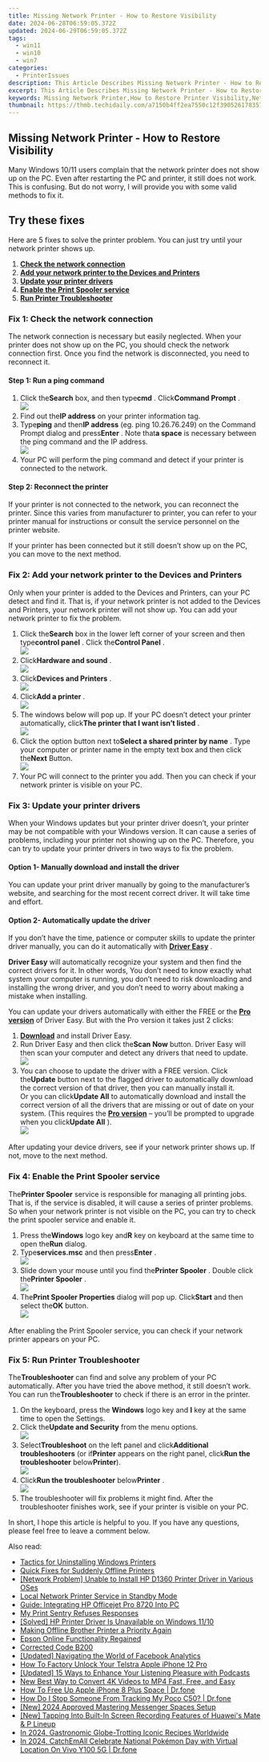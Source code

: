 ```yaml
---
title: Missing Network Printer - How to Restore Visibility
date: 2024-06-28T06:59:05.372Z
updated: 2024-06-29T06:59:05.372Z
tags:
  - win11
  - win10
  - win7
categories:
  - PrinterIssues
description: This Article Describes Missing Network Printer - How to Restore Visibility
excerpt: This Article Describes Missing Network Printer - How to Restore Visibility
keywords: Missing Network Printer,How to Restore Printer Visibility,Network Printer Reconnection Steps,Troubleshoot Hidden Network Printer,Restore Access to Lost Printer,Network Printer Restoration Guide,Recover Network Printer Disappearance
thumbnail: https://thmb.techidaily.com/a7150b4ff2ea7550c12f390526178357d28d5879ccd1eca0b9ed1b9c559e12d9.jpg
---
```


## Missing Network Printer - How to Restore Visibility

 Many Windows 10/11 users complain that the network printer does not show up on the PC. Even after restarting the PC and printer, it still does not work. This is confusing. But do not worry, I will provide you with some valid methods to fix it.

## Try these fixes

 Here are 5 fixes to solve the printer problem. You can just try until your network printer shows up.

1. **[Check the network connection](#fix1)**
2. **[Add your network printer to the Devices and Printers](#fix2)**
3. **[Update your printer drivers](#fix3)**
4. **[Enable the Print Spooler service](#fix4)**
5. **[Run Printer Troubleshooter](#fix5)**

### Fix 1: Check the network connection

 The network connection is necessary but easily neglected. When your printer does not show up on the PC, you should check the network connection first. Once you find the network is disconnected, you need to reconnect it.

#### Step 1: Run a ping command

1. Click the**Search** box, and then type**cmd** . Click**Command Prompt** .  
![](https://images.drivereasy.com/wp-content/uploads/2022/04/2022-04-26_10-35-52.jpg)
2. Find out the**IP address** on your printer information tag.
3. Type**ping** and then**IP address** (eg. ping 10.26.76.249) on the Command Prompt dialog and press**Enter** . Note that**a space** is necessary between the ping command and the IP address.  
![](https://images.drivereasy.com/wp-content/uploads/2022/04/2022-04-28_10-58-4011111-1.png)
4. Your PC will perform the ping command and detect if your printer is connected to the network.

#### Step 2: Reconnect the printer

 If your printer is not connected to the network, you can reconnect the printer. Since this varies from manufacturer to printer, you can refer to your printer manual for instructions or consult the service personnel on the printer website.

 If your printer has been connected but it still doesn’t show up on the PC, you can move to the next method.

### Fix 2: Add your network printer to the Devices and Printers

 Only when your printer is added to the Devices and Printers, can your PC detect and find it. That is, if your network printer is not added to the Devices and Printers, your network printer will not show up. You can add your network printer to fix the problem.

1. Click the**Search** box in the lower left corner of your screen and then type**control panel** . Click the**Control Panel** .  
![](https://images.drivereasy.com/wp-content/uploads/2022/04/2022-04-25_17-04-59.jpg)
2. Click**Hardware and sound** .  
![](https://images.drivereasy.com/wp-content/uploads/2022/04/2022-04-27_10-26-01.jpg)
3. Click**Devices and Printers** .  
![](https://images.drivereasy.com/wp-content/uploads/2022/04/2022-04-25_17-12-20.jpg)
4. Click**Add a printer** .  
![](https://images.drivereasy.com/wp-content/uploads/2022/04/2022-04-25_17-14-40.jpg)
5. The windows below will pop up. If your PC doesn’t detect your printer automatically, click**The printer that I want isn’t listed** .  
![](https://images.drivereasy.com/wp-content/uploads/2022/04/2022-04-25_17-16-52.jpg)
6. Click the option button next to**Select a shared printer by name** . Type your computer or printer name in the empty text box and then click the**Next** Button.  
![](https://images.drivereasy.com/wp-content/uploads/2022/04/2022-04-25_17-21-34.jpg)
7. Your PC will connect to the printer you add. Then you can check if your network printer is visible on your PC.

### Fix 3: Update your printer drivers

 When your Windows updates but your printer driver doesn’t, your printer may be not compatible with your Windows version. It can cause a series of problems, including your printer not showing up on the PC. Therefore, you can try to update your printer drivers in two ways to fix the problem.

#### **Option 1- Manually download and install the driver**

 You can update your print driver manually by going to the manufacturer’s website, and searching for the most recent correct driver. It will take time and effort.

#### **Option 2- Automatically update the driver**

 If you don’t have the time, patience or computer skills to update the printer driver manually, you can do it automatically with **[Driver Easy](https://tools.techidaily.com/drivereasy/download/)**  .

**Driver Easy** will automatically recognize your system and then find the correct drivers for it. In other words, You don’t need to know exactly what system your computer is running, you don’t need to risk downloading and installing the wrong driver, and you don’t need to worry about making a mistake when installing.

 You can update your drivers automatically with either the FREE or the **[Pro version](https://tools.techidaily.com/drivereasy/download/)**  of Driver Easy. But with the Pro version it takes just 2 clicks:

1. **[Download](https://tools.techidaily.com/drivereasy/download/)**  and install Driver Easy.
2. Run Driver Easy and then click the**Scan Now** button. Driver Easy will then scan your computer and detect any drivers that need to update.  
![](https://images.drivereasy.com/wp-content/uploads/2022/04/2022-04-15_15-08-24-2.jpg)
3. You can choose to update the driver with a FREE version. Click the**Update** button next to the flagged driver to automatically download the correct version of that driver, then you can manually install it.  
 Or you can click**Update All** to automatically download and install the correct version of all the drivers that are missing or out of date on your system. (This requires the **[Pro version](https://tools.techidaily.com/drivereasy/download/)**  – you’ll be prompted to upgrade when you click**Update All** ).  
![](https://images.drivereasy.com/wp-content/uploads/2022/04/2022-04-25_17-36-56.jpg)

 After updating your device drivers, see if your network printer shows up. If not, move to the next method.

### Fix 4: Enable the Print Spooler service

 The**Printer Spooler** service is responsible for managing all printing jobs. That is, if the service is disabled, it will cause a series of printer problems. So when your network printer is not visible on the PC, you can try to check the print spooler service and enable it.

1. Press the**Windows** logo key and**R** key on keyboard at the same time to open the**Run** dialog.
2. Type**services.msc** and then press**Enter** .  
![](https://images.drivereasy.com/wp-content/uploads/2022/04/2022-04-28_09-01-23.jpg)
3. Slide down your mouse until you find the**Printer Spooler** . Double click the**Printer Spooler** .  
![](https://images.drivereasy.com/wp-content/uploads/2022/04/2022-04-25_14-52-42.jpg)
4. The**Print Spooler Properties** dialog will pop up. Click**Start** and then select the**OK** button.  
![](https://images.drivereasy.com/wp-content/uploads/2022/04/2022-04-25_14-54-08.jpg)

 After enabling the Print Spooler service, you can check if your network printer appears on your PC.

### Fix 5: Run Printer Troubleshooter

 The**Troubleshooter** can find and solve any problem of your PC automatically. After you have tried the above method, it still doesn’t work. You can run the**Troubleshooter** to check if there is an error in the printer.

1. On the keyboard, press the **Windows** logo key and **I** key at the same time to open the Settings.
2. Click the**Update and Security** from the menu options.  
![](https://images.drivereasy.com/wp-content/uploads/2022/04/2022-04-27_15-46-21-1.jpg)
3. Select**Troubleshoot** on the left panel and click**Additional troubleshooters** (or if**Printer** appears on the right panel, click**Run the troubleshooter** below**Printer**).  
![](https://images.drivereasy.com/wp-content/uploads/2022/04/2022-04-25_15-20-39.jpg)
4. Click**Run the troubleshooter** below**Printer** .  
![](https://images.drivereasy.com/wp-content/uploads/2022/04/2022-04-25_15-23-50.jpg)
5. The troubleshooter will fix problems it might find. After the troubleshooter finishes work, see if your printer is visible on your PC.

 In short, I hope this article is helpful to you. If you have any questions, please feel free to leave a comment below.

<ins class="adsbygoogle"
     style="display:block"
     data-ad-format="autorelaxed"
     data-ad-client="ca-pub-7571918770474297"
     data-ad-slot="1223367746"></ins>



<ins class="adsbygoogle"
     style="display:block"
     data-ad-client="ca-pub-7571918770474297"
     data-ad-slot="8358498916"
     data-ad-format="auto"
     data-full-width-responsive="true"></ins>

<span class="atpl-alsoreadstyle">Also read:</span>
<div><ul>
<li><a href="https://printer-issues.techidaily.com/tactics-for-uninstalling-windows-printers/"><u>Tactics for Uninstalling Windows Printers</u></a></li>
<li><a href="https://printer-issues.techidaily.com/quick-fixes-for-suddenly-offline-printers/"><u>Quick Fixes for Suddenly Offline Printers</u></a></li>
<li><a href="https://printer-issues.techidaily.com/network-problem-unable-to-install-hp-d1360-printer-driver-in-various-oses/"><u>[Network Problem] Unable to Install HP D1360 Printer Driver in Various OSes</u></a></li>
<li><a href="https://printer-issues.techidaily.com/local-network-printer-service-in-standby-mode/"><u>Local Network Printer Service in Standby Mode</u></a></li>
<li><a href="https://printer-issues.techidaily.com/guide-integrating-hp-officejet-pro-8720-into-pc/"><u>Guide: Integrating HP Officejet Pro 8720 Into PC</u></a></li>
<li><a href="https://printer-issues.techidaily.com/my-print-sentry-refuses-responses/"><u>My Print Sentry Refuses Responses</u></a></li>
<li><a href="https://printer-issues.techidaily.com/solved-hp-printer-driver-is-unavailable-on-windows-1110/"><u>[Solved] HP Printer Driver Is Unavailable on Windows 11/10</u></a></li>
<li><a href="https://printer-issues.techidaily.com/making-offline-brother-printer-a-priority-again/"><u>Making Offline Brother Printer a Priority Again</u></a></li>
<li><a href="https://printer-issues.techidaily.com/epson-online-functionality-regained/"><u>Epson Online Functionality Regained</u></a></li>
<li><a href="https://printer-issues.techidaily.com/corrected-code-b200/"><u>Corrected Code B200</u></a></li>
<li><a href="https://facebook-videos.techidaily.com/updated-navigating-the-world-of-facebook-analytics/"><u>[Updated] Navigating the World of Facebook Analytics</u></a></li>
<li><a href="https://sim-unlock.techidaily.com/how-to-factory-unlock-your-telstra-apple-iphone-12-pro-by-drfone-ios/"><u>How To Factory Unlock Your Telstra Apple iPhone 12 Pro</u></a></li>
<li><a href="https://fox-boxes.techidaily.com/updated-15-ways-to-enhance-your-listening-pleasure-with-podcasts/"><u>[Updated] 15 Ways to Enhance Your Listening Pleasure with Podcasts</u></a></li>
<li><a href="https://ai-vdieo-software.techidaily.com/new-best-way-to-convert-4k-videos-to-mp4-fast-free-and-easy/"><u>New Best Way to Convert 4K Videos to MP4 Fast, Free, and Easy</u></a></li>
<li><a href="https://techidaily.com/how-to-free-up-apple-iphone-8-plus-space-drfone-by-drfone-ios-full-data-eraser-ios-full-data-eraser/"><u>How To Free Up Apple iPhone 8 Plus Space | Dr.fone</u></a></li>
<li><a href="https://android-location-track.techidaily.com/how-do-i-stop-someone-from-tracking-my-poco-c50-drfone-by-drfone-virtual-android/"><u>How Do I Stop Someone From Tracking My Poco C50? | Dr.fone</u></a></li>
<li><a href="https://facebook-video-content.techidaily.com/new-2024-approved-mastering-messenger-spaces-setup/"><u>[New] 2024 Approved  Mastering Messenger Spaces Setup</u></a></li>
<li><a href="https://on-screen-recording.techidaily.com/new-tapping-into-built-in-screen-recording-features-of-huaweis-mate-and-p-lineup/"><u>[New] Tapping Into Built-In Screen Recording Features of Huawei's Mate & P Lineup</u></a></li>
<li><a href="https://tiktok-video-recordings.techidaily.com/in-2024-gastronomic-globe-trotting-iconic-recipes-worldwide/"><u>In 2024, Gastronomic Globe-Trotting  Iconic Recipes Worldwide</u></a></li>
<li><a href="https://change-location.techidaily.com/in-2024-catchemall-celebrate-national-pokemon-day-with-virtual-location-on-vivo-y100-5g-drfone-by-drfone-virtual-android/"><u>In 2024, CatchEmAll Celebrate National Pokémon Day with Virtual Location On Vivo Y100 5G | Dr.fone</u></a></li>
</ul></div>
